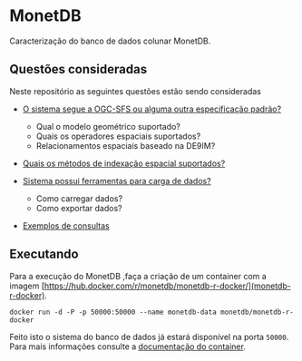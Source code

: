 # MonetDB

Caracterização do banco de dados colunar MonetDB.

## Questões consideradas

Neste repositório as seguintes questões estão sendo consideradas

- [O sistema segue a OGC-SFS ou alguma outra especificação padrão?](GEOMETRY.md)
    - Qual o modelo geométrico suportado?
    - Quais os operadores espaciais suportados?
    - Relacionamentos espaciais baseado na DE9IM?

- [Quais os métodos de indexação espacial suportados?](SPATIAL_INDEX.md)

- [Sistema possui ferramentas para carga de dados?](TOOLS.md)
    - Como carregar dados?
    - Como exportar dados?

- [Exemplos de consultas](EXAMPLES.md)

## Executando

Para a execução do MonetDB ,faça a criação de um container com a imagem [https://hub.docker.com/r/monetdb/monetdb-r-docker/](monetdb-r-docker).

```shell
docker run -d -P -p 50000:50000 --name monetdb-data monetdb/monetdb-r-docker
```

Feito isto o sistema do banco de dados já estará disponível na porta `50000`. Para mais informações consulte a [documentação do container](https://hub.docker.com/r/monetdb/monetdb-r-docker/).
